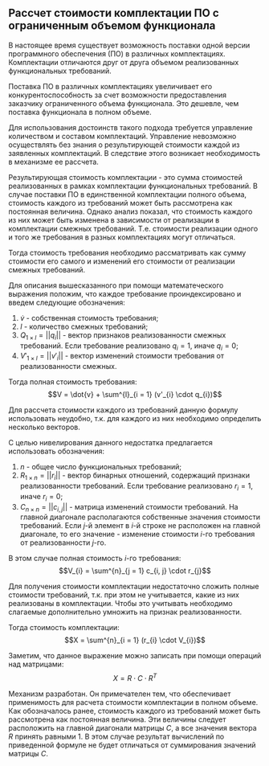## Рассчет стоимости комплектации ПО с ограниченным объемом функционала 

В настоящее время существует возможность поставки одной версии программного обеспечения (ПО) в различных комплектациях. Комплектации отличаются друг от друга объемом реализованных функциональных требований.

Поставка ПО в различных комплектациях увеличивает его конкурентоспособность за счет возможности предоставления заказчику ограниченного объема функционала. Это дешевле, чем поставка функционала в полном объеме.

Для использования достоинств такого подхода требуется управление количеством и составом комплектаций. Управление невозможно осуществлять без знания о результирующей стоимости каждой из заявленных комплектаций. В следствие этого возникает необходимость в механизме ее рассчета.

Результирующая стоимость комплектации - это сумма стоимостей реализованных в рамках комплектации функциональных требований. В случае поставки ПО в единственной комплектации полного объема, стоимость каждого из требований может быть рассмотрена как постоянная величина. Однако анализ показал, что стоимость каждого из них может быть изменена в зависимости от реализации в комплектации смежных требований. Т.е. стоимости реализации одного и того же требования в разных комплектациях могут отличаться.

Тогда стоимость требования необходимо рассматривать как сумму стоимости его самого и изменений его стоимости от реализации смежных требований.

Для описания вышесказанного при помощи математеческого выражения положим, что каждое требование проиндексировано и введем следующие обозначения:

1. $\dot{v}$ - собственная стоимость требования; 
2. $l$ - количество смежных требований;
3. $Q_{1 \times l} = ||q_{i}||$ - вектор признаков реализованности смежных требований. Если требование реализовано $q_{i} = 1$, иначе $q_{i} = 0$;
4. $V'_{1 \times l} = ||v'_{i}||$ - вектор изменений стоимости требования от реализованности смежных.

Тогда полная стоимость требования:
$$V = \dot{v} + \sum^{l}_{i = 1} (v'_{i} \cdot q_{i})$$

Для рассчета стоимости каждого из требований данную формулу использовать неудобно, т.к. для каждого из них необходимо определить несколько векторов.

С целью нивелирования данного недостатка предлагается использовать обозначения:

1. $n$ - общее число функциональных требований;
2. $R_{1 \times n} = ||r_{i}||$ - вектор бинарных отношений, содержащий признаки реализованности требований. Если требование реализовано $r_{i} = 1$, иначе $r_{i} = 0$;
3. $C_{n \times n} = ||c_{i, j}||$ - матрица изменений стоимости требований. На главной диагонале располагаются собственные значения стоимости требований. Если $j$-й элемент в $i$-й строке не расположен на главной диагонале, то его значение - изменение стоимости $i$-го требования от реализованности $j$-го.

В этом случае полная стоимость $i$-го требования:
$$V_{i} = \sum^{n}_{j = 1} c_{i, j} \cdot r_{j}$$

Для получения стоимости комплектации недостаточно сложить полные стоимости требований, т.к. при этом не учитывается, какие из них реализованы в комплектации. Чтобы это учитывать необходимо слагаемые дополнительно умножить на признак реализованности.

Тогда стоимость комплектации:
$$X = \sum^{n}_{i = 1} (r_{i} \cdot V_{i})$$

Заметим, что данное выражение можно записать при помощи операций над матрицами:
$$X = R \cdot C \cdot R^{T}$$

Механизм разработан. Он примечателен тем, что обеспечивает применимость для расчета стоимости комплектации в полном объеме. Как обозначалось ранее, стоимость каждого из требований может быть рассмотрена как постоянная величина. Эти величины следует расположить на главной диагонали матрицы $C$, а все значения вектора $R$ принять равными $1$. В этом случае результат вычислений по приведенной формуле не будет отличаться от суммирования значений матрицы $C$.